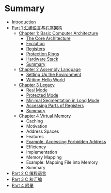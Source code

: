 # Summary

* [Introduction](README.md)
* [Part 1 汇编语言与程序架构](part1.md)
  * [Chapter 1: Basic Computer Architecture](part1/basic-computer-architecture.md)
    * [The Core Architecture](part1/basic-computer-architecture/the-core-architecture.md)
    * [Evolution](part1/basic-computer-architecture/evolution.md)
    * [Registers](part1/basic-computer-architecture/registers.md)
    * [Protection Rings](part1/basic-computer-architecture/protection-rings.md)
    * [Hardware Stack](part1/basic-computer-architecture/hardware-stack.md)
    * [Summary](part1/basic-computer-architecture/summary.md)
  * [Chapter 2 Assembly Language](part1/assembly-language.md)
    * [Setting Up the Environment](part1/assembly-language/setting-up-the-environment.md)
    * [Writing Hello World](part1/assembly-language/writing-hello-world.md)
  * [Chapter 3 Legacy](part1/legacy.md)
    * [Real Mode](part1/legacy/real-mode.md)
    * [Protected Mode](part1/legacy/protected-mode.md)
    * [Minimal Segmentation in Long Mode](part1/legacy/minimal-segmentation-in-long-mode.md)
    * [Accessing Parts of Registers](part1/legacy/accessing-parts-of-registers.md)
    * [Summary](part1/legacy/summary.md)
  * [Chapter 4 Virtual Memory](part1/virtual-memory.md)
    * Caching
    * Motivation
    * Address Spaces
    * Features
    * [Example: Accessing Forbidden Address](part1/virtual-memory/example-accessing-forbidden-address.md)
    * Efficiency
    * Implementation
    * Memory Mapping
    * Example: Mapping File into Memory
    * Summary
* [Part 2 C 编程语言](part2.md)
* [Part 3 C 和汇编](part3.md)
* [Part 4 附录](part4.md)

